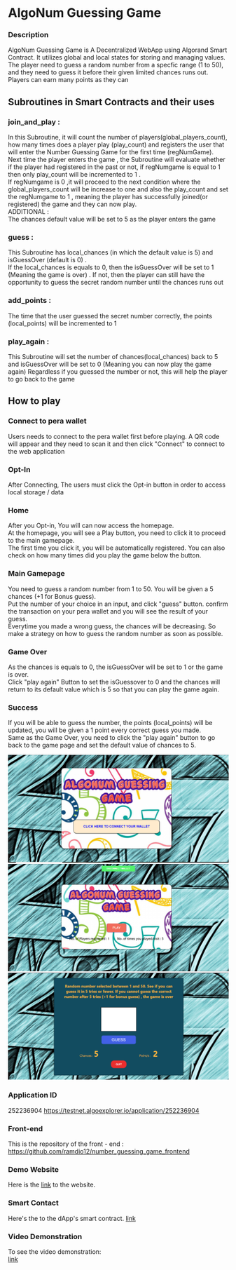 # AlgoNum Guessing Game

### Description
AlgoNum Guessing Game is A Decentralized WebApp using Algorand Smart Contract. It utilizes global and local states for storing and managing values. The player need to guess a random number from a specfic range (1 to 50), and they need to guess it before their given limited chances runs out.
<br>
Players can earn many points as they can

## Subroutines in Smart Contracts and their uses


### join_and_play : 

In this Subroutine, it will count the number of players(global_players_count), how many times does a player play (play_count) and registers the user that will enter the Number Guessing Game for the first time (regNumGame).
<br>
Next time the player enters the game , the Subroutine will evaluate whether if the player had registered in the past or not, if regNumgame is equal to 1 then only play_count will be incremented to 1 . <br>
If regNumgame is 0 ,it will proceed to the next condition where the global_players_count will be increase to one and also the play_count and set the regNumgame to 1 , meaning the player has successfully joined(or registered) the game and they can now play.<br>
ADDITIONAL : <br> The chances default value will be set to 5 as the player enters the game <br>                                           

### guess : <br>
This Subroutine has local_chances (in which the default value is 5) and isGuessOver (default is 0) .<br>
If the local_chances is equals to 0, then the isGuessOver will be set to 1 (Meaning the game is over) . If not, then the player can still have the opportunity to guess the secret random number until the chances runs out

### add_points : <br>
The time that the user guessed the secret number correctly, the points (local_points) will be incremented to 1

### play_again : <br>
This Subroutine will set the number of chances(local_chances) back to 5 and isGuessOver will be set to 0 (Meaning you can now play the game again) Regardless if you guessed the number or not, this will help the player to go back to the game


## How to play

### Connect to pera wallet
Users needs to connect to the pera wallet first before playing. A QR code will appear and they need to scan it and then click "Connect" to connect to the web application

### Opt-In 
After Connecting, The users must click the  Opt-in button in order to access local storage / data 

### Home
After you Opt-in, You will can now access the homepage.<br>
At the homepage, you will see a Play button, you need to click it to proceed to the main gamepage.<br>
The first time you click it, you will be automatically registered. You can also check on how many times did you play the game below the button.<br>

### Main Gamepage
You need to guess a random number from 1 to 50. You will be given a 5 chances (+1 for Bonus guess).<br>
Put the number of your choice in an input, and click "guess" button. confirm the transaction on your pera wallet and you will see the result of your guess.<br>
Everytime you made a wrong guess, the chances will be decreasing. So make a strategy on how to guess the random number as soon as possible.

### Game Over
As the chances is equals to 0, the isGuessOver will be set to 1 or the game is over.<br>
Click  "play again" Button to set the isGuessover to 0 and the chances will return to its default value which is 5 so that you can play the game again.

### Success
If you will be able to guess the number, the points (local_points) will be updated, you will be given a 1 point
every correct guess you made.<br>
Same as the Game Over, you need to click the "play again" button to go back to the game page and set the default value of chances to 5. <br>

![Alt text](app%201.PNG)<br>
![Alt text](app%202.PNG)<br>
![Alt text](app%203.PNG)<br>

### Application ID
252236904
https://testnet.algoexplorer.io/application/252236904 

### Front-end
 This is the repository of the front - end :<br>
 https://github.com/ramdio12/number_guessing_game_frontend
 
### Demo Website
Here is the [link](https://number-guessing-game-frontend.vercel.app/) to the website.

### Smart Contact
Here's the  to the dApp's smart contract.
[link](https://github.com/ramdio12/number_guessing_game.git)

### Video Demonstration
To see the video demonstration:<br>
[link](https://drive.google.com/file/d/1BzjapA6Wx-hb6k9QDECWQAJTu1fLuqUg/view?usp=drive_link)
